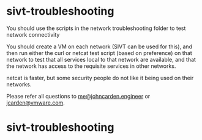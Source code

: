 # sivt-troubleshooting

You should use the scripts in the network troubleshooting folder to test network connectivity

You should create a VM on each network (SIVT can be used for this), and then run either the curl or netcat test script 
(based on preference) on that network to test that all services local to that network are 
available, and that the network has access to the requisite services in other networks.

netcat is faster, but some security people do not like it being used on their networks.

Please refer all questions to me@johncarden.engineer or jcarden@vmware.com.
# sivt-troubleshooting
